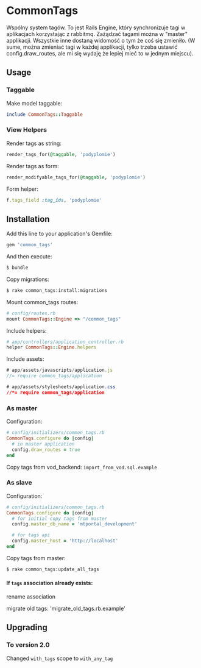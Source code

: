 # CommonTags
Wspólny system tagów. To jest Rails Engine, który synchronizuje tagi w
aplikacjach korzystając z rabbitmq. Zażądzać tagami można w "master"
applikacji. Wszystkie inne dostaną widomość o tym że coś się zmieniło.
(W sume, można zmieniać tagi w każdej applikacji, tylko trzeba ustawić
config.draw_routes, ale mi się wydaję że lepiej mieć to w jednym miejscu).

## Usage

### Taggable
Make model taggable:
```ruby
include CommonTags::Taggable
```

### View Helpers
Render tags as string:
```ruby
render_tags_for(@taggable, 'podyplomie')
```
Render tags as form:
```ruby
render_modifyable_tags_for(@taggable, 'podyplomie')
```
Form helper:
```ruby
f.tags_field :tag_ids, 'podyplomie'
```

## Installation
Add this line to your application's Gemfile:
```ruby
gem 'common_tags'
```
And then execute:
```bash
$ bundle
```
Copy migrations:
```bash
$ rake common_tags:install:migrations
```
Mount common_tags routes:
```ruby
# config/routes.rb
mount CommonTags::Engine => "/common_tags"
```
Include helpers:
```ruby
# app/controllers/application_controller.rb
helper CommonTags::Engine.helpers
```
Include assets:
```javascript
# app/assets/javascripts/application.js
//= require common_tags/application
```
```css
# app/assets/stylesheets/application.css
//*= require common_tags/application
```

### As master
Configuration:
```ruby
# config/initializers/common_tags.rb
CommonTags.configure do |config|
  # in master application
  config.draw_routes = true
end
```
Copy tags from vod_backend:
 `import_from_vod.sql.example`

### As slave
Configuration:
```ruby
# config/initializers/common_tags.rb
CommonTags.configure do |config|
  # for initial copy tags from master
  config.master_db_name = 'mtportal_development'

  # for tags api
  config.master_host = 'http://localhost'
end
```
Copy tags from master:
```bash
$ rake common_tags:update_all_tags
```

#### If `tags` association already exists:
rename association

migrate old tags:
'migrate_old_tags.rb.example'

## Upgrading

### To version 2.0
Changed `with_tags` scope to `with_any_tag`
